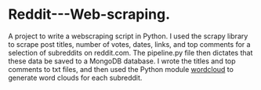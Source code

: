 # Reddit---Web-scraping.
A project to write a webscraping script in Python.  I used the scrapy library to scrape post titles, number of votes, dates, links, and top comments for a selection of subreddits on reddit.com.  The pipeline.py file then dictates that these data be saved to a MongoDB database.  I wrote the titles and top comments to txt files, and then used the Python module <a href="https://github.com/amueller/word_cloud">wordcloud</a> to generate word clouds for each subreddit.  

